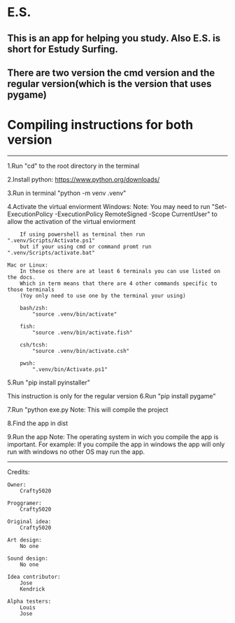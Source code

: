 # E.S.

This is an app for helping you study. Also E.S. is short for Estudy Surfing. 
------------------------------------------------------------------------------
There are two version the cmd version and the regular version(which is the version that uses pygame)
------------------------------------------------------------------------------
# Compiling instructions for both version
______________________________________________________________________________

1.Run "cd" to the root directory in the terminal

2.Install python: https://www.python.org/downloads/

3.Run in terminal "python -m venv .venv"

4.Activate the virtual enviorment
    Windows:
        Note: You may need to run "Set-ExecutionPolicy -ExecutionPolicy RemoteSigned -Scope CurrentUser" to allow the activation of the virtual enviorment

        If using powershell as terminal then run ".venv/Scripts/Activate.ps1"
        but if your using cmd or command promt run ".venv/Scripts/activate.bat"
    
    Mac or Linux:
        In these os there are at least 6 terminals you can use listed on the docs.
        Which in term means that there are 4 other commands specific to those terminals
        (Yoy only need to use one by the terminal your using)

        bash/zsh:
            "source .venv/bin/activate"
        
        fish:
            "source .venv/bin/activate.fish"
        
        csh/tcsh:
            "source .venv/bin/activate.csh"

        pwsh: 
            ".venv/bin/Activate.ps1"
5.Run "pip install pyinstaller"

This instruction is only for the regular version
    6.Run "pip install pygame"

7.Run "python exe.py
    Note: This will compile the project

8.Find the app in dist

9.Run the app
    Note: The operating system in wich you compile the app is important.
          For example: If you compile the app in windows the app will only run with windows
          no other OS may run the app.

------------------------------------------------------------------------------
Credits:

    Owner:
        Crafty5020

    Proggramer:
        Crafty5020

    Original idea:
        Crafty5020

    Art design:
        No one

    Sound design:
        No one

    Idea contributor:
        Jose
        Kendrick

    Alpha testers:
        Louis
        Jose